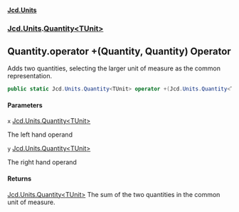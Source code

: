 #### [Jcd.Units](index 'index')
### [Jcd.Units](Jcd.Units 'Jcd.Units').[Quantity&lt;TUnit&gt;](Quantity_TUnit_ 'Jcd.Units.Quantity<TUnit>')

## Quantity<TUnit>.operator +(Quantity<TUnit>, Quantity<TUnit>) Operator

Adds two quantities, selecting the larger unit of measure as the common representation.

```csharp
public static Jcd.Units.Quantity<TUnit> operator +(Jcd.Units.Quantity<TUnit> x, Jcd.Units.Quantity<TUnit> y);
```
#### Parameters

<a name='Jcd.Units.Quantity_TUnit_.op_Addition(Jcd.Units.Quantity_TUnit_,Jcd.Units.Quantity_TUnit_).x'></a>

`x` [Jcd.Units.Quantity&lt;](Quantity_TUnit_ 'Jcd.Units.Quantity<TUnit>')[TUnit](Quantity_TUnit_#Jcd.Units.Quantity_TUnit_.TUnit 'Jcd.Units.Quantity<TUnit>.TUnit')[&gt;](Quantity_TUnit_ 'Jcd.Units.Quantity<TUnit>')

The left hand operand

<a name='Jcd.Units.Quantity_TUnit_.op_Addition(Jcd.Units.Quantity_TUnit_,Jcd.Units.Quantity_TUnit_).y'></a>

`y` [Jcd.Units.Quantity&lt;](Quantity_TUnit_ 'Jcd.Units.Quantity<TUnit>')[TUnit](Quantity_TUnit_#Jcd.Units.Quantity_TUnit_.TUnit 'Jcd.Units.Quantity<TUnit>.TUnit')[&gt;](Quantity_TUnit_ 'Jcd.Units.Quantity<TUnit>')

The right hand operand

#### Returns
[Jcd.Units.Quantity&lt;](Quantity_TUnit_ 'Jcd.Units.Quantity<TUnit>')[TUnit](Quantity_TUnit_#Jcd.Units.Quantity_TUnit_.TUnit 'Jcd.Units.Quantity<TUnit>.TUnit')[&gt;](Quantity_TUnit_ 'Jcd.Units.Quantity<TUnit>')
The sum of the two quantities in the common unit of measure.